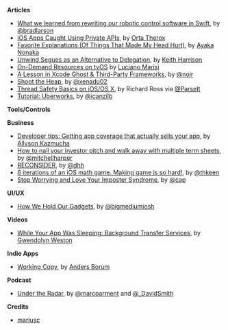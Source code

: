 **Articles**

* [What we learned from rewriting our robotic control software in Swift](http://www.sunsetlakesoftware.com/2015/11/03/what-we-learned-rewriting-our-robotic-control-software-swift), by [@bradlarson](https://twitter.com/bradlarson)
* [iOS Apps Caught Using Private APIs](http://artsy.github.io/blog/2015/09/30/Work-Offline-More/), by [Orta Therox](https://twitter.com/orta)
* [Favorite Explanations (Of Things That Made My Head Hurt)](http://swift.ayaka.me/posts/2015/10/27/favorite-explanations), by [Ayaka Nonaka](https://twitter.com/ayanonagon)
* [Unwind Segues as an Alternative to Delegation](http://useyourloaf.com/blog/unwind-segues-as-an-alternative-to-delegation.html), by [Keith Harrison](https://twitter.com/kharrison)
* [On-Demand Resources on tvOS](http://www.marisibrothers.com/2015/10/on-demand-resources-on-tvos.html) by [Luciano Marisi](http://www.twitter.com/lucianomarisi)
* [A Lesson in Xcode Ghost & Third-Party Frameworks](https://possiblemobile.com/2015/11/a-lesson-in-xcode-ghost-third-party-frameworks/), by [@noir](https://twitter.com/noir)
* [Shoot the Heap](http://www.russbishop.net/shoot-the-heap), by [@xenadu02](https://twitter.com/xenadu02)
* [Thread Safety Basics on iOS/OS X](http://blog.parse.com/learn/thread-safety-basics-on-iosos-x/), by Richard Ross via [@ParseIt](https://twitter.com/ParseIt)
* [Tutorial: Uberworks](http://ios-animations-by-emails.com/posts/2015-november), by [@icanzilb](https://twitter.com/icanzilb)

**Tools/Controls**


**Business**

* [Developer tips: Getting app coverage that actually sells your app](http://theappfactor.com/developer-tips-getting-app-coverage-that-actually-sells-your-app/), by [Allyson Kazmucha](http://www.twitter.com/imuggle)
* [How to nail your investor pitch and walk away with multiple term sheets](https://medium.com/swlh/how-to-nail-your-investor-pitch-and-walk-away-with-multiple-term-sheets-f9ada7d20909), by [@mitchellharper](https://twitter.com/mitchellharper)
* [RECONSIDER](https://medium.com/@dhh/reconsider-41adf356857f), by [@dhh](https://twitter.com/dhh)
* [6 iterations of an iOS math game. Making game is so hard!](https://medium.com/swlh/being-an-ios-developer-why-i-stopped-trying-to-do-design-852c5eb5b678#.cpakjcvh7), by [@thkeen](https://twitter.com/thkeen)
* [Stop Worrying and Love Your Imposter Syndrome](http://blog.capwatkins.com/stop-worrying-and-love-your-imposter-syndrome/), by [@cap](https://twitter.com/cap)

**UI/UX**

* [How We Hold Our Gadgets](http://alistapart.com/article/how-we-hold-our-gadgets), by [@bigmediumjosh](https://twitter.com/bigmediumjosh)


**Videos**

* [While Your App Was Sleeping: Background Transfer Services](https://realm.io/news/gwendolyn-weston-ios-background-networking/), by [Gwendolyn Weston](https://twitter.com/purpleyay)

**Indie Apps**

* [Working Copy](http://workingcopyapp.com/), by [Anders Borum](http://twitter.com/palmin)


**Podcast**

* [Under the Radar](http://www.relay.fm/radar), by [@marcoarment](https://twitter.com/marcoarment) and [@_DavidSmith](https://twitter.com/_DavidSmith)

**Credits**

* [mariusc](https://github.com/mariusc)

